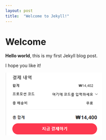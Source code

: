 ```yaml
---
layout: post
title:  "Welcome to Jekyll!"
---
```


# Welcome

**Hello world**, this is my first Jekyll blog post.

I hope you like it! 

![캡처](../images/2024-09-24-first/캡처.PNG)
